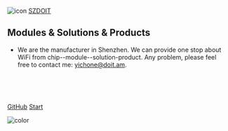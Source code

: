 ![icon](https://raw.githubusercontent.com/SmartArduino/document/master/docs/_images/logo.jpg)
[SZDOIT](http://doit.am/)

## Modules & Solutions & Products

- We are the manufacturer in Shenzhen. We can provide one stop about WiFi from chip--module--solution-product. Any problem, please feel free to contact me: yichone@doit.am.

<img src="https://img.shields.io/badge/version-v2.0.0-green.svg" data-origin="https://img.shields.io/badge/version-v2.0.0-green.svg" alt=""> 
<img src="https://img.shields.io/github/stars/wugenqiang/NoteBook" data-origin="https://img.shields.io/github/stars/SmartArduino/SZDOITWiKi" alt=""> 
<img src="https://img.shields.io/github/forks/wugenqiang/NoteBook" data-origin="https://img.shields.io/github/forks/SmartArduino/SZDOITWiKi" alt="">
<img src="https://img.shields.io/github/license/wugenqiang/NoteBook" data-origin="https://img.shields.io/github/license/SmartArduino/SZDOITWiKi" alt="">

<br>

<br>

<span id="busuanzi_container_site_pv" style='display:none'>
    Total：<span id="busuanzi_value_site_pv"></span> 
</span>
<span id="busuanzi_container_site_uv" style='display:none'>
    Numbers：<span id="busuanzi_value_site_uv"></span> people
</span>

<br>

[GitHub]()
[Start](/README.md)



<!-- 背景色 -->
![color](#fff)



